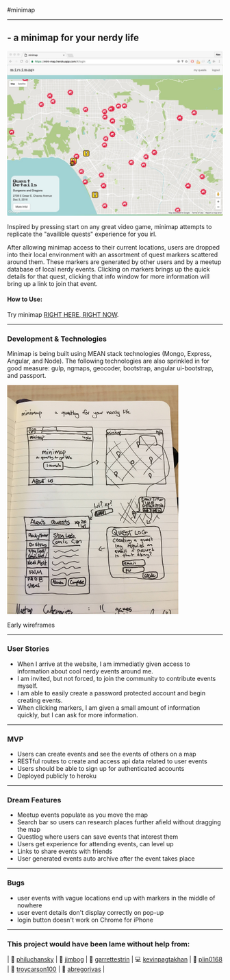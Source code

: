 #minimap
___

## - a minimap for your nerdy life

![ScreenShot](client/img/minimap-screenshot.jpeg)

Inspired by pressing start on any great video game, minimap attempts to replicate the "availible quests" experience for you irl.

After allowing minimap access to their current locations, users are dropped into their local environment with an assortment of quest markers scattered around them. These markers are generated by other users and by a meetup database of local nerdy events. Clicking on markers brings up the quick details for that quest, clicking that info window for more information will bring up a link to join that event.

#### How to Use:

Try minimap <a href="https://mini-map.herokuapp.com/" title="minimap"> RIGHT HERE, RIGHT NOW</a>.

---

### Development & Technologies
Minimap is being built using MEAN stack technologies (Mongo, Express, Angular, and Node). The following technologies are also sprinkled in for good measure: gulp, ngmaps, geocoder, bootstrap, angular ui-bootstrap, and passport.

<img src="client/img/minimap-wireframe.jpg" alt="Drawing" style="width: 400px;"/>

Early wireframes

---

### User Stories

+ When I arrive at the website, I am immediatly given access to information about cool nerdy events around me.
+ I am invited, but not forced, to join the community to contribute events myself.
+ I am able to easily create a password protected account and begin creating events.
+ When clicking markers, I am given a small amount of information quickly, but I can ask for more information.

---
### MVP
+ Users can create events and see the events of others on a map
+ RESTful routes to create and access api data related to user events
+ Users should be able to sign up for authenticated accounts
+ Deployed publicly to heroku

---
### Dream Features
+ Meetup events populate as you move the map
+ Search bar so users can research places further afield without dragging the map
+ Questlog where users can save events that interest them
+ Users get experience for attending events, can level up
+ Links to share events with friends
+ User generated events auto archive after the event takes place

---

### Bugs
+ user events with vague locations end up with markers in the middle of nowhere
+ user event details don't display correctly on pop-up
+ login button doesn't work on Chrome for iPhone

---

### This project would have been lame without help from:

| 🤘 [philuchansky](https://github.com/philuchansky) | 🚴 [jimbog](https://github.com/jimbog) | 🏑 [garrettestrin](https://github.com/garrettestrin) | 💻 [kevinpagtakhan](https://github.com/kevinpagtakhan) | 👾 [plin0168](https://github.com/plin0168) | 💨 [troycarson100](https://github.com/troycarson100) | 🍟 [abregorivas](https://github.com/abregorivas) |